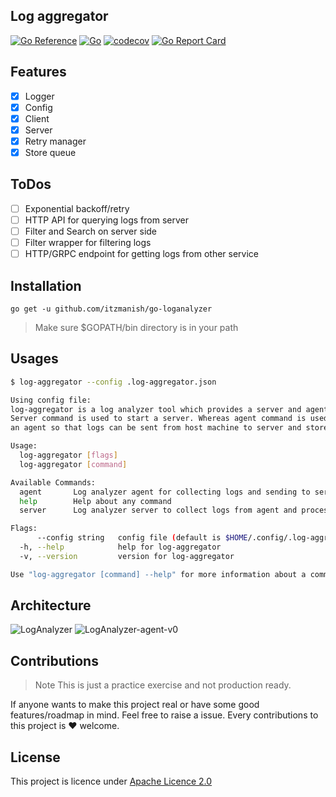 ## Log aggregator

[![Go Reference](https://pkg.go.dev/badge/github.com/itzmanish/go-log-aggregator.svg)](https://pkg.go.dev/github.com/itzmanish/go-log-aggregator) [![Go](https://github.com/itzmanish/go-log-aggregator/actions/workflows/go.yml/badge.svg)](https://github.com/itzmanish/go-log-aggregator/actions/workflows/go.yml) [![codecov](https://codecov.io/gh/itzmanish/go-loganalyzer/branch/master/graph/badge.svg?token=7434KW1MLY)](https://codecov.io/gh/itzmanish/go-loganalyzer) [![Go Report Card](https://goreportcard.com/badge/github.com/itzmanish/go-log-aggregator)](https://goreportcard.com/report/github.com/itzmanish/go-log-aggregator)

## Features

- [x] Logger
- [x] Config
- [x] Client
- [x] Server
- [x] Retry manager
- [x] Store queue

## ToDos

- [ ] Exponential backoff/retry
- [ ] HTTP API for querying logs from server
- [ ] Filter and Search on server side
- [ ] Filter wrapper for filtering logs
- [ ] HTTP/GRPC endpoint for getting logs from other service

## Installation

```
go get -u github.com/itzmanish/go-loganalyzer
```

> Make sure $GOPATH/bin directory is in your path

## Usages

```bash
$ log-aggregator --config .log-aggregator.json

Using config file:
log-aggregator is a log analyzer tool which provides a server and agent.
Server command is used to start a server. Whereas agent command is used to start
an agent so that logs can be sent from host machine to server and stored in File system or S3.

Usage:
  log-aggregator [flags]
  log-aggregator [command]

Available Commands:
  agent       Log analyzer agent for collecting logs and sending to server.
  help        Help about any command
  server      Log analyzer server to collect logs from agent and process it.

Flags:
      --config string   config file (default is $HOME/.config/.log-aggregator.yaml)
  -h, --help            help for log-aggregator
  -v, --version         version for log-aggregator

Use "log-aggregator [command] --help" for more information about a command.
```

## Architecture

![LogAnalyzer](https://user-images.githubusercontent.com/12438068/123430818-3e56c380-d5e6-11eb-9020-83b00984deea.png)
![LogAnalyzer-agent-v0](https://user-images.githubusercontent.com/12438068/123430891-4f073980-d5e6-11eb-8b7c-ead15c3adf8f.png)

## Contributions

> Note
> This is just a practice exercise and not production ready.

If anyone wants to make this project real or have some good features/roadmap in mind. Feel free to raise a issue.
Every contributions to this project is ❤️ welcome.

## License

This project is licence under [Apache Licence 2.0](https://github.com/itzmanish/go-loganalyzer/blob/master/LICENSE)
